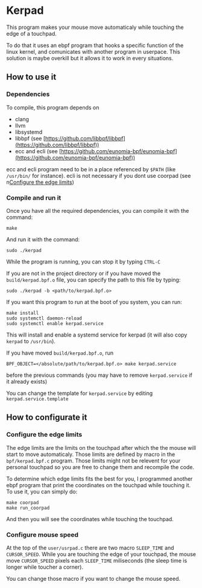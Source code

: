 # Kerpad

This program makes your mouse move automaticaly while touching the edge of a touchpad.

To do that it uses an ebpf program that hooks a specific function of the linux kernel, and comunicates with another program in userpace. This solution is maybe overkill but it allows it to work in every situations.

## How to use it

### Dependencies

To compile, this program depends on
 - clang
 - llvm
 - libsystemd
 - libbpf (see [https://github.com/libbpf/libbpf](https://github.com/libbpf/libbpf))
 - ecc and ecli (see [https://github.com/eunomia-bpf/eunomia-bpf](https://github.com/eunomia-bpf/eunomia-bpf))

ecc and ecli program need to be in a place referenced by `$PATH` (like `/usr/bin/` for instance).
ecli is not necessary if you dont use coorpad (see n[Configure the edge limits](#configure-the-edge-limits))

### Compile and run it

Once you have all the required dependencies, you can compile it with the command:
```
make
```
And run it with the command:
```
sudo ./kerpad
```

While the program is running, you can stop it by typing `CTRL-C`

If you are not in the project directory or if you have moved the `build/kerpad.bpf.o` file, you can specify the path to this file by typing:
```
sudo ./kerpad -b <path/to/kerpad.bpf.o>
```

If you want this program to run at the boot of you system, you can run:
```
make install
sudo systemctl daemon-reload
sudo systemctl enable kerpad.service
```
This will install and enable a systemd service for kerpad (it will also copy `kerpad` to `/usr/bin`).

If you have moved `build/kerpad.bpf.o`, run
```
BPF_OBJECT=</absolute/path/to/kerpad.bpf.o> make kerpad.service
```
before the previous commands (you may have to remove `kerpad.service` if it already exists)

You can change the template for `kerpad.service` by editing `kerpad.service.template`

## How to configurate it

### Configure the edge limits

The edge limits are the limits on the touchpad after which the the mouse will start to move automaticaly. Those limits are defined by macro in the `bpf/kerpad.bpf.c` program. Those limits might not be relevent for your personal touchpad so you are free to change them and recompile the code.

To determine which edge limits fits the best for you, I programmed another ebpf program that print the coordinates on the touchpad while touching it. To use it, you can simply do:
```
make coorpad
make run_coorpad
```
And then you will see the coordinates while touching the touchpad.

### Configure mouse speed

At the top of the `user/usrpad.c` there are two macro `SLEEP_TIME` and `CURSOR_SPEED`. While you are touching the edge of your touchpad, the mouse move `CURSOR_SPEED` pixels each `SLEEP_TIME` miliseconds (the sleep time is longer while toucher a corner).

You can change those macro if you want to change the mouse speed.

